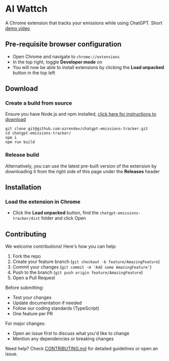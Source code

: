 # AI Wattch
A Chrome extension that tracks your emissions while using ChatGPT.
Short [demo video](https://www.youtube.com/watch?v=594hVECkKlc)

## Pre-requisite browser configuration

- Open Chrome and navigate to `chrome://extensions`
- In the top right, toggle **Developer mode** on
- You will now be able to install extensions by clicking the **Load unpacked** button in the top left

## Download 

### Create a build from source

Ensure you have Node.js and npm installed, [click here for instructions to download](https://nodejs.org/en/download)

```
git clone git@github.com:ozrendev/chatgpt-emissions-tracker.git 
cd chatgpt-emissions-tracker/
npm i
npm run build
```

### Release build

Alternatively, you can use the latest pre-built version of the extension by downloading it from the right side of this page under the **Releases** header

## Installation

### Load the extension in Chrome

- Click the **Load unpacked** button, find the `chatgpt-emissions-tracker/dist` folder and click Open

## Contributing

We welcome contributions! Here's how you can help:

1. Fork the repo
2. Create your feature branch (`git checkout -b feature/AmazingFeature`)
3. Commit your changes (`git commit -m 'Add some AmazingFeature'`)
4. Push to the branch (`git push origin feature/AmazingFeature`)
5. Open a Pull Request

Before submitting:
- Test your changes
- Update documentation if needed
- Follow our coding standards (TypeScript)
- One feature per PR

For major changes:
- Open an issue first to discuss what you'd like to change
- Mention any dependencies or breaking changes

Need help? Check [CONTRIBUTING.md](CONTRIBUTING.md) for detailed guidelines or open an issue.
